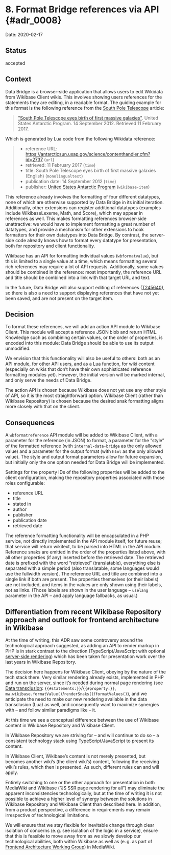 # 8. Format Bridge references via API {#adr_0008}

Date: 2020-02-17

## Status

accepted

## Context

Data Bridge is a browser-side application that allows users to edit Wikidata from Wikibase Client wikis.
This involves showing users references for the statements they are editing, in a readable format.
The guiding example for this format is the following reference from the [South Pole Telescope] article:

> ["South Pole Telescope eyes birth of first massive galaxies"](https://antarcticsun.usap.gov/science/contenthandler.cfm?id=2737). United States Antarctic Program. 14 September 2012. Retrieved 11 February 2017.

Which is generated by Lua code from the following Wikidata reference:

> - reference URL: https://antarcticsun.usap.gov/science/contenthandler.cfm?id=2737 (`url`)
> - retrieved: 11 February 2017 (`time`)
> - title: South Pole Telescope eyes birth of first massive galaxies (English) (`monolingualtext`)
> - publication date: 14 September 2012 (`time`)
> - publisher: [United States Antarctic Program][Q955267] (`wikibase-item`)

This reference already involves the formatting of four different datatypes, none of which are otherwise supported by Data Bridge in its initial iteration.
Additionally, other extensions can register additional datatypes (examples include WikibaseLexeme, Math, and Score), which may appear in references as well.
This makes formatting references browser-side unattractive:
we would have to implement formatting a great number of datatypes, and provide a mechanism for other extensions to hook formatters for their own datatypes into Data Bridge.
By contrast, the server-side code already knows how to format every datatype for presentation,
both for repository and client functionality.

Wikibase has an API for formatting individual values (`wbformatvalue`),
but this is limited to a single value at a time,
which means formatting several rich references may require a lot of API requests.
Additionally, some values should be combined in the reference:
most importantly, the reference URL and title should be combined into a link with that target URL and text.

In the future, Data Bridge will also support editing of references ([T245640]),
so there is also a need to support displaying references that have not yet been saved, and are not present on the target item.

## Decision

To format these references, we will add an action API module to Wikibase Client.
This module will accept a reference JSON blob and return HTML.
Knowledge such as combining certain values, or the order of properties, is encoded into this module:
Data Bridge should be able to use its output unmodified.

We envision that this functionality will also be useful to others:
both as an API module, for other API users,
and as a Lua function, for wiki content
(especially on wikis that don’t have their own sophisticated reference formatting modules yet).
However, the initial version will be marked internal, and only serve the needs of Data Bridge.

The action API is chosen because Wikibase does not yet use any other style of API,
so it is the most straightforward option.
Wikibase Client (rather than Wikibase Repository) is chosen
because the desired snak formatting aligns more closely with that on the client.

## Consequences

A `wbformatreference` API module will be added to Wikibase Client,
with a parameter for the reference (in JSON) to format,
a parameter for the “style” of the formatted reference (with `internal-data-bridge` as the only allowed value)
and a parameter for the output format (with `html` as the only allowed value).
The style and output format parameters allow for future expansion,
but initially only the one option needed for Data Bridge will be implemented.

Settings for the property IDs of the following properties will be added to the client configuration,
making the repository properties associated with those roles configurable:
- reference URL
- title
- stated in
- author
- publisher
- publication date
- retrieved date

The reference formatting functionality will be encapsulated in a PHP service,
not directly implemented in the API module itself,
for future reuse;
that service will return wikitext, to be parsed into HTML in the API module.
Reference snaks are emitted in the order of the properties listed above,
with all other properties (if any) inserted before the retrieved date.
The retrieved date is prefixed with the word “retrieved” (translatable),
everything else is separated with a simple period (also translatable, some languages would use the fullwidth version).
The reference URL and title are combined into a single link if both are present.
The properties themselves (or their labels) are not included, and items in the values are only shown using their labels, not as links.
(Those labels are shown in the user language – `uselang` parameter in the API – and apply language fallbacks, as usual.)

## Differentiation from recent Wikibase Repository approach and outlook for frontend architecture in Wikibase

At the time of writing, this ADR saw some controversy around the technological approach suggested,
as adding an API to render markup in PHP is in stark contrast to the direction 
(TypeScript/JavaScript with optional [server-side rendering][SSR])
which has been taken for presentation work over the last years in Wikibase Repository.

The decision here happens for Wikibase Client, obeying by the nature of the tech stack there.
Very similar rendering already exists, implemented in PHP and run on the server,
since it’s needed during normal page rendering
(see [Data transclusion]: `{{#statements:}}`/`{{#property:}}`, `mw.wikibase.formatValue()`/`renderSnaks()`/`formatValues()`),
and we anticipate the need to make our new rendering available in the data transclusion (Lua) as well,
and consequently want to maximize synergies with – and follow similar paradigms like – it.

At this time we see a conceptual difference between the use of Wikibase content in Wikibase Repository and Wikibase Client.

In Wikibase Repository we are striving for – and will continue to do so –
a consistent technology stack using TypeScript/JavaScript to present its content.

In Wikibase Client, Wikibase’s content is not merely presented, but becomes another wiki’s (the client wiki’s) content,
following the receiving wiki’s rules, which then is presented.
As such, different rules can and will apply.

Entirely switching to one or the other approach for presentation in both MediaWiki and Wikibase 
(“JS SSR page rendering for all”) may eliminate the apparent inconsistencies technologically,
but at the time of writing it is not possible to achieve a higher level of synergy between the solutions in Wikibase Repository and Wikibase Client than described here.
In addition, from a product perspective, a difference in requirements may remain irrespective of technological limitations.

We will ensure that we stay flexible for inevitable change through clear isolation of concerns
(e. g. see isolation of the logic in a service),
ensure that this is feasible to move away from as we slowly develop our technological abilities,
both within Wikibase as well as (e. g. as part of [Frontend Architecture Working Group][FAWG]) in MediaWiki.

[South Pole Telescope]: https://en.wikipedia.org/wiki/South_Pole_Telescope
[Q955267]: https://www.wikidata.org/wiki/Q955267
[T245640]: https://phabricator.wikimedia.org/T245640
[SSR]: https://wikitech.wikimedia.org/wiki/WMDE/Wikidata/SSR_Service#Overview
[Data transclusion]: https://www.mediawiki.org/wiki/Wikibase/Installation/Advanced_configuration#Data_transclusion
[FAWG]: https://www.mediawiki.org/wiki/Frontend_Architecture_Working_Group
